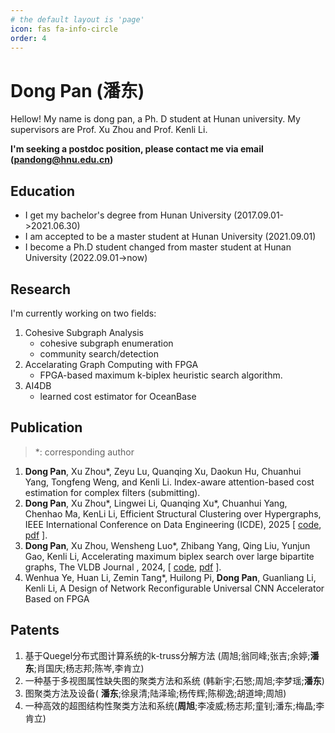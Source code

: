 ```yaml
---
# the default layout is 'page'
icon: fas fa-info-circle
order: 4
---
```


# Dong Pan (潘东)
Hellow! My name is dong pan, a Ph. D student at Hunan university.
My supervisors are Prof. Xu Zhou and Prof. Kenli Li.

**I'm seeking a postdoc position, please contact me via email \(pandong@hnu.edu.cn\)**

## Education
- I get my bachelor's degree from Hunan University (2017.09.01->2021.06.30)
- I am accepted to be a master student at Hunan University (2021.09.01)
- I become a Ph.D student changed from master student at Hunan University (2022.09.01->now)

## Research
I'm currently working on two fields:
1. Cohesive Subgraph Analysis
   - cohesive subgraph enumeration
   - community search/detection
2. Accelarating Graph Computing with FPGA
   - FPGA-based maximum k-biplex heuristic search algorithm.
3. AI4DB
   - learned cost estimator for OceanBase

## Publication
> \*: corresponding author

1. **Dong Pan**, Xu Zhou\*, Zeyu Lu, Quanqing Xu, Daokun Hu, Chuanhui Yang, Tongfeng Weng, and Kenli Li. Index-aware attention-based cost estimation for complex filters (submitting).
2. **Dong Pan**, Xu Zhou\*, Lingwei Li, Quanqing Xu\*, Chuanhui Yang, Chenhao Ma, KenLi Li, Efficient Structural Clustering over Hypergraphs, IEEE International Conference on Data Engineering \(ICDE\), 2025 \[ [code](https://github.com/pardon-hnu/Hyper-SCAN), [pdf](https://www.computer.org/csdl/proceedings-article/icde/2025/360300d480/26FZBLZdp1m) \].
3. **Dong Pan**, Xu Zhou, Wensheng Luo\*, Zhibang Yang, Qing Liu, Yunjun Gao, Kenli Li, Accelerating maximum biplex search over large bipartite graphs, The VLDB Journal , 2024, \[ [code](https://github.com/pardon-hnu/Maximum-Biplex-Search), [pdf](https://link.springer.com/article/10.1007/s00778-024-00882-9) \].
4. Wenhua Ye, Huan Li, Zemin Tang\*, Huilong Pi, **Dong Pan**, Guanliang Li, Kenli Li, A Design of Network Reconfigurable Universal CNN Accelerator Based on FPGA

## Patents
1. 基于Quegel分布式图计算系统的k-truss分解方法 (周旭;翁同峰;张吉;余婷;**潘东**;肖国庆;杨志邦;陈岑,李肯立)
2. 一种基于多视图属性缺失图的聚类方法和系统 (韩新宇;石慜;周旭;李梦瑶;**潘东**)
3. 图聚类方法及设备(	**潘东**;徐泉清;陆泽瑜;杨传辉;陈柳逸;胡道坤;周旭)
4. 一种高效的超图结构性聚类方法和系统(**周旭**;李凌威;杨志邦;童钊;潘东;梅晶;李肯立)